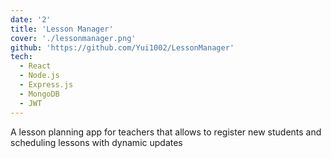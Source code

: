 ```yaml
---
date: '2'
title: 'Lesson Manager'
cover: './lessonmanager.png'
github: 'https://github.com/Yui1002/LessonManager'
tech:
  - React
  - Node.js
  - Express.js
  - MongoDB
  - JWT
---
```


A lesson planning app for teachers that allows to register new students and scheduling lessons with dynamic updates
